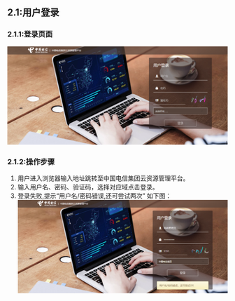 ## 2.1:用户登录
### 2.1.1:登录页面

![](/assets/login.png)

### 2.1.2:操作步骤

1. 用户进入浏览器输入地址跳转至中国电信集团云资源管理平台。
2. 输入用户名、密码、验证码，选择对应域点击登录。
3. 登录失败,提示“用户名/密码错误,还可尝试两次”   如下图：
![](/assets/login-fail.png)



